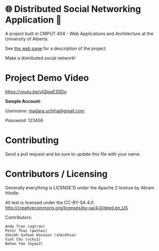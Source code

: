 🌐 Distributed Social Networking Application 📱 
===================================

A project built in CMPUT 404 - Web Applications and Architecture at the University of Alberta.

See [the web page](https://uofa-cmput404.github.io/general/project.html) for a description of the project.

Make a distributed social network!

Project Demo Video
============

https://youtu.be/vIQlpqE3SDo

**Sample Account**:

_Username_: madara.uchiha@gmail.com

_Password_: 123456

Contributing
============

Send a pull request and be sure to update this file with your name.

Contributors / Licensing
========================

Generally everything is LICENSE'D under the Apache 2 license by Abram Hindle.

All text is licensed under the CC-BY-SA 4.0 http://creativecommons.org/licenses/by-sa/4.0/deed.en_US

Contributors:

    Andy Tran (aqtran)
    Peter Thai (pwthai)
    Sheikh Safwan Hossain (sheikhsa)
    Viet Chu (vchu1)
    Bohan Yao (byao2)
